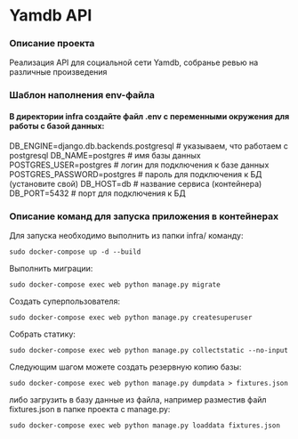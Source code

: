 # Yamdb API 

### Описание проекта
Реализация API для социальной сети Yamdb, собранье ревью на различные произведения

### Шаблон наполнения env-файла
#### В директории infra создайте файл .env с переменными окружения для работы с базой данных:
DB_ENGINE=django.db.backends.postgresql # указываем, что работаем с postgresql
DB_NAME=postgres # имя базы данных
POSTGRES_USER=postgres # логин для подключения к базе данных
POSTGRES_PASSWORD=postgres # пароль для подключения к БД (установите свой)
DB_HOST=db # название сервиса (контейнера)
DB_PORT=5432 # порт для подключения к БД

### Описание команд для запуска приложения в контейнерах
Для запуска необходимо выполнить из  папки infra/ команду:
```
sudo docker-compose up -d --build
```
Выполнить миграции:
```
sudo docker-compose exec web python manage.py migrate
```

Создать суперпользователя:
```
sudo docker-compose exec web python manage.py createsuperuser
```
Собрать статику:
```
sudo docker-compose exec web python manage.py collectstatic --no-input
```
Следующим шагом можете создать резервную копию базы:
```
sudo docker-compose exec web python manage.py dumpdata > fixtures.json
```
либо загрузить в базу данные из файла, например разместив файл fixtures.json в папке проекта с manage.py:
```
sudo docker-compose exec web python manage.py loaddata fixtures.json
```